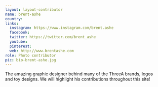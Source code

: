 ```yaml
---
layout: layout-contributor
name: brent-ashe
country: 
links:
  instagram: https://www.instagram.com/brent.ashe
  facebook:
  twitter: https://twitter.com/brent_ashe
  youtube:
  pinterest: 
  web: http://www.brentashe.com
role: Photo contributor
pic: bio-brent-ashe.jpg
---
```

The amazing graphic designer behind many of the ThreeA brands, logos and toy designs. We will highlight his contributions throughout this site!